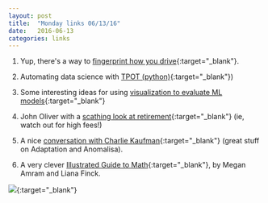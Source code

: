 ```yaml
---
layout: post
title:  "Monday links 06/13/16"
date:   2016-06-13
categories: links
---
```



1. Yup, there's a way to [fingerprint how you drive](https://www.wired.com/2016/05/drive-car-can-id-within-minutes-study-finds/){:target="_blank"}.

2. Automating data science with [TPOT (python)](http://www.randalolson.com/2016/05/08/tpot-a-python-tool-for-automating-data-science/){:target="_blank"})

3. Some interesting ideas for using [visualization to evaluate ML models](http://blog.districtdatalabs.com/visual-diagnostics-for-more-informed-machine-learning-part-3){:target="_blank"}

4. John Oliver with a [scathing look at retirement](https://twitter.com/LastWeekTonight/status/742346239396745216){:target="_blank"} (ie, watch out for high fees!)

5. A nice [conversation with Charlie Kaufman](http://www.wtfpod.com/podcast/episodes/episode_671_-_charlie_kaufman_duke_johnson){:target="_blank"} (great stuff on Adaptation and Anomalisa).

6. A very clever [Illustrated Guide to Math](http://www.newyorker.com/humor/daily-shouts/math-an-illustrated-guide){:target="_blank"}, by Megan Amram and Liana Finck.  

![](https://pbs.twimg.com/media/CkcKQdXWYAE92uH.jpg){:target="_blank"}
